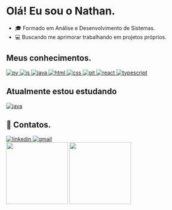 <h1> Olá! Eu sou o Nathan.</h1>
  
  * 🎓 Formado em Análise e Desenvolvimento de Sistemas.
  * 💻 Buscando me aprimorar trabalhando em projetos próprios.

<h2>Meus conhecimentos.</h2>
<div style="display: inline_block">
  <a href="https://www.python.org/">
    <img alt="py" src="https://img.shields.io/badge/Python-14354C?style=for-the-badge&logo=python&logoColor=white">
  </a>
  <a href="https://developer.mozilla.org/pt-BR/docs/Web/JavaScript">
    <img alt="js" src="https://img.shields.io/badge/JavaScript-F7DF1E?style=for-the-badge&logo=javascript&logoColor=black">
  </a>
  <a href="https://dev.java/learn/">
    <img alt="java" src="https://img.shields.io/badge/Java-ED8B00?style=for-the-badge&logo=java&logoColor=white">
  </a>
  <a href="https://www.w3schools.com/html/">
    <img alt="html" src="https://img.shields.io/badge/HTML-239120?style=for-the-badge&logo=html5&logoColor=white">
  </a>
  <a href="https://www.w3schools.com/css/">
    <img alt="css" src="https://img.shields.io/badge/CSS-239120?&style=for-the-badge&logo=css3&logoColor=white">
  </a>
  <a href="https://git-scm.com/">
    <img alt="git" src="https://img.shields.io/badge/GIT-E44C30?style=for-the-badge&logo=git&logoColor=white">
  </a>
  <a href="https://react.dev/learn">
    <img alt="react" src="https://img.shields.io/badge/React-20232A?style=for-the-badge&logo=react">
  </a>
  <a href="https://www.typescriptlang.org/">
    <img alt="typescript" src="https://img.shields.io/badge/TypeScript-007ACC?style=for-the-badge&logo=typescript&logoColor=white">
  </a>
</div>
<h2>Atualmente estou estudando</h2>
<div style="display: inline_block">
  <a href="https://dev.java/learn/">
    <img alt="java" src="https://img.shields.io/badge/Java-ED8B00?style=for-the-badge&logo=java&logoColor=white">
  </a>
</div>
<h2>📧 Contatos.</h2>
<a href="https://www.linkedin.com/in/nathan-paravidini/">
  <img alt="linkedin" src="https://img.shields.io/badge/LinkedIn-0077B5?style=for-the-badge&logo=linkedin&logoColor=white">
</a>
<a href="mailto:nathanlafere@gmail.com">
 <img alt="gmail" src="https://img.shields.io/badge/Gmail-D14836?style=for-the-badge&logo=gmail&logoColor=white">
</a>
<div style="display: inline_block">
  <img height="165em" src="https://github-readme-stats.vercel.app/api?username=nathanlafere&show_icons=true&theme=dark&include_all_commits=true&&title_color=79FE96&border_color=79FE96&height=300" />
  <img height="165em" src="https://github-readme-stats.vercel.app/api/top-langs/?username=nathanlafere&layout=compact&langs_count=10&theme=dark&title_color=79FE96&border_color=79FE96" />
</div>
